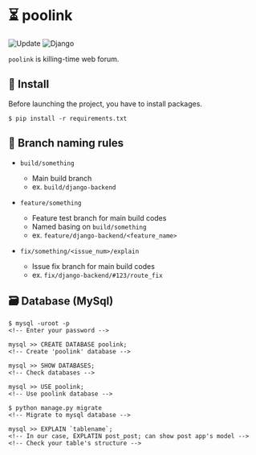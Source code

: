 # :hourglass_flowing_sand: poolink

![Update](https://img.shields.io/github/last-commit/tigermeal/poolink)
![Django](https://img.shields.io/badge/Django-v2.2.5-green)

`poolink` is killing-time web forum.

## :rocket: Install

Before launching the project, you have to install packages.

```
$ pip install -r requirements.txt
```

## :pencil: Branch naming rules

- `build/something`
    - Main build branch
    - ex. `build/django-backend`

- `feature/something`
    - Feature test branch for main build codes
    - Named basing on `build/something`
    - ex. `feature/django-backend/<feature_name>`

- `fix/something/<issue_num>/explain`
    - Issue fix branch for main build codes
    - ex. `fix/django-backend/#123/route_fix`

## :card_file_box: Database (MySql)

```
$ mysql -uroot -p
<!-- Enter your password -->

mysql >> CREATE DATABASE poolink;
<!-- Create 'poolink' database -->

mysql >> SHOW DATABASES;
<!-- Check databases -->

mysql >> USE poolink;
<!-- Use poolink database -->

$ python manage.py migrate
<!-- Migrate to mysql database -->

mysql >> EXPLAIN `tablename`;
<!-- In our case, EXPLATIN post_post; can show post app's model -->
<!-- Check your table's structure -->
```